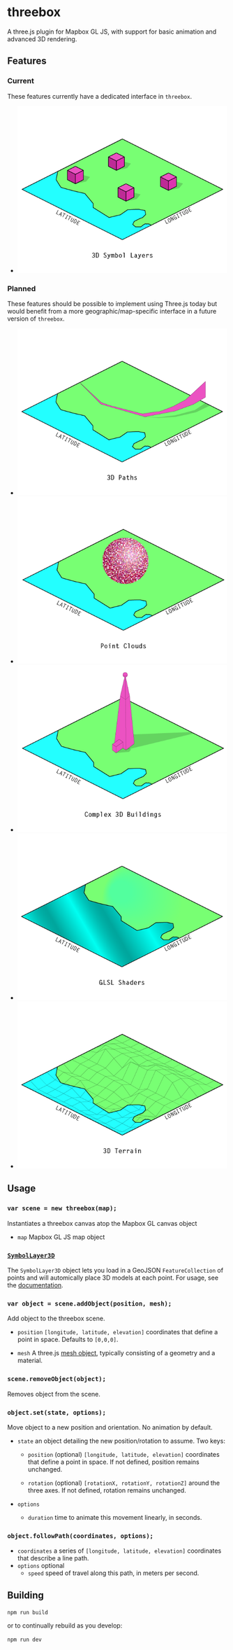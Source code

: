 # threebox

A three.js plugin for Mapbox GL JS, with support for basic animation and advanced 3D rendering.

## Features
### Current
These features currently have a dedicated interface in `threebox`.
- [![3D Symbol Layers](docs/img/features-3D-symbols.png)](/docs/SymbolLayer3D.md)

### Planned
These features should be possible to implement using Three.js today but would benefit from a more geographic/map-specific interface in a future version of `threebox`.
- ![3D Paths](docs/img/features-3D-paths.png)
- ![Point Clouds](docs/img/features-point-clouds.png)
- ![Complex 3D Buildings](docs/img/features-complex-buildings.png)
- ![GLSL Shaders](docs/img/features-shaders.png)
- ![3D Terrain](docs/img/features-terrain.png)

## Usage

### `var scene = new threebox(map);`

Instantiates a threebox canvas atop the Mapbox GL canvas object

- `map` Mapbox GL JS map object

### [`SymbolLayer3D`](/docs/SymbolLayer3D.md)

The `SymbolLayer3D` object lets you load in a GeoJSON `FeatureCollection` of points and will automically place 3D models at each point. For usage, see the [documentation](/docs/SymbolLayer3D.md).


### `var object = scene.addObject(position, mesh);`
Add object to the threebox scene.

- `position` `[longitude, latitude, elevation]` coordinates that define a point in space. Defaults to `[0,0,0]`.

- `mesh` A  three.js [mesh object](https://threejs.org/docs/?q=mesh#Reference/Objects/Mesh), typically consisting of a geometry and a material.


### `scene.removeObject(object);`

Removes object from the scene.


### `object.set(state, options);`

Move object to a new position and orientation. No animation by default.

- `state` an object detailing the new position/rotation to assume. Two keys:
	- `position` (optional) `[longitude, latitude, elevation]` coordinates that define a point in space. If not defined, position remains unchanged.

	- `rotation` (optional) `[rotationX, rotationY, rotationZ]` around the three axes. If not defined, rotation remains unchanged.

- `options`
	- `duration` time to animate this movement linearly, in seconds.

### `object.followPath(coordinates, options);`

- `coordinates` a series of `[longitude, latitude, elevation]` coordinates that describe a line path.
- `options` optional
	- `speed` speed of travel along this path, in meters per second.

## Building

`npm run build`

or to continually rebuild as you develop:

`npm run dev`
